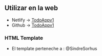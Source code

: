 ## Utilizar en la web

- Netlify -> [TodoAppv1]( https://app-todo-v1.netlify.app/)
- Github -> [TodoAppv1]()

### HTML Template

- El template perteneche a : @SindreSorhus
